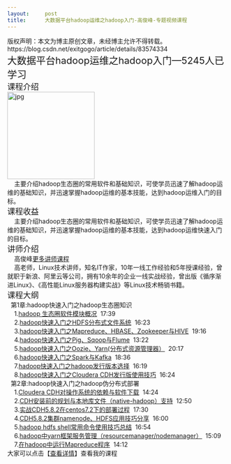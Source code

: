 ```yaml
---
layout:     post
title:      大数据平台hadoop运维之hadoop入门-高俊峰-专题视频课程
---
```

<div id="article_content" class="article_content clearfix csdn-tracking-statistics" data-pid="blog" data-mod="popu_307" data-dsm="post">
								<div class="article-copyright">
					版权声明：本文为博主原创文章，未经博主允许不得转载。					https://blog.csdn.net/exitgogo/article/details/83574334				</div>
								            <link rel="stylesheet" href="https://csdnimg.cn/release/phoenix/template/css/ck_htmledit_views-f76675cdea.css">
						<div class="htmledit_views" id="content_views">
                <span style="font-size:22px;">大数据平台hadoop运维之hadoop入门—5245人已学习</span> <br><span style="font-size:18px;">课程介绍</span>    <br><img width="200" src="https://img-bss.csdn.net/20188317451064_8668.jpg?imageMogr2/auto-orient/thumbnail/400x269!/format/jpg" alt="jpg"><br>    主要介绍hadoop生态圈的常用软件和基础知识，可使学员迅速了解hadoop运维的基础知识，并迅速掌握hadoop运维的基本技能，达到hadoop运维入门的目标。<br><span style="font-size:18px;">课程收益</span><br>    主要介绍hadoop生态圈的常用软件和基础知识，可使学员迅速了解hadoop运维的基础知识，并迅速掌握hadoop运维的基本技能，达到hadoop运维快速入门的目标。<br><span style="font-size:18px;">讲师介绍</span><br>    高俊峰<a href="https://edu.csdn.net/lecturer/769?utm_source=blog2edu" rel="nofollow">更多讲师课程</a><br>    高老师，Linux技术讲师，知名IT作家，10年一线工作经验和5年授课经验，曾就职于新浪、阿里云等公司，拥有10余年的企业一线实战经验，曾出版《循序渐进Linux》、《高性能Linux服务器构建实战》等Linux技术畅销书籍。<br><span style="font-size:18px;">课程大纲</span><br>  第1章:hadoop快速入门之hadoop生态圈知识<br>    1.<a href="https://edu.csdn.net/course/play/3241/54276?utm_source=blog2edu" rel="nofollow">hadoop 生态圈软件模块概况</a>  17:39<br>    2.<a href="https://edu.csdn.net/course/play/3241/54277?utm_source=blog2edu" rel="nofollow">hadoop快速入门之HDFS分布式文件系统</a>  16:23<br>    3.<a href="https://edu.csdn.net/course/play/3241/54278?utm_source=blog2edu" rel="nofollow">hadoop快速入门之Mapreduce、HBASE、Zookeeper与HIVE</a>  19:16<br>    4.<a href="https://edu.csdn.net/course/play/3241/54279?utm_source=blog2edu" rel="nofollow">hadoop快速入门之Pig、Sqoop与Flume</a>  13:22<br>    5.<a href="https://edu.csdn.net/course/play/3241/54280?utm_source=blog2edu" rel="nofollow">hadoop快速入门之Oozie、Yarn(分布式资源管理器）</a>  20:17<br>    6.<a href="https://edu.csdn.net/course/play/3241/54281?utm_source=blog2edu" rel="nofollow">hadoop快速入门之Spark与Kafka</a>  18:36<br>    7.<a href="https://edu.csdn.net/course/play/3241/54282?utm_source=blog2edu" rel="nofollow">hadoop快速入门之hadoop发行版本选择</a>  16:19<br>    8.<a href="https://edu.csdn.net/course/play/3241/54283?utm_source=blog2edu" rel="nofollow">hadoop快速入门之Cloudera CDH发行版使用技巧</a>  16:24<br>  第2章:hadoop快速入门之hadoop伪分布式部署<br>    1.<a href="https://edu.csdn.net/course/play/3241/54284?utm_source=blog2edu" rel="nofollow">Cloudera CDH对操作系统的依赖与软件下载</a>  14:24<br>    2.<a href="https://edu.csdn.net/course/play/3241/54285?utm_source=blog2edu" rel="nofollow">CDH安装前的规划与本地库文件（native-hadoop）支持</a>  12:50<br>    3.<a href="https://edu.csdn.net/course/play/3241/54286?utm_source=blog2edu" rel="nofollow">实战CDH5.8.2在centos7.2下的部署过程</a>  17:30<br>    4.<a href="https://edu.csdn.net/course/play/3241/54287?utm_source=blog2edu" rel="nofollow">CDH5.8.2集群namenode、HDFS应用技巧分享</a>  16:00<br>    5.<a href="https://edu.csdn.net/course/play/3241/54288?utm_source=blog2edu" rel="nofollow">hadoop hdfs shell常用命令使用技巧总结</a>  16:54<br>    6.<a href="https://edu.csdn.net/course/play/3241/54289?utm_source=blog2edu" rel="nofollow">hadoop中yarn框架服务管理（resourcemanager/nodemanager）</a>  15:09<br>    7.<a href="https://edu.csdn.net/course/play/3241/54290?utm_source=blog2edu" rel="nofollow">在hadoop中运行Mapreduce程序</a>  14:12<br>大家可以点击【<a href="https://edu.csdn.net/course/detail/3241?utm_source=blog2edu" rel="nofollow">查看详情</a>】查看我的课程            </div>
                </div>